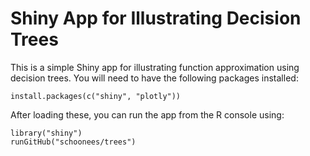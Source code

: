 # Shiny App for Illustrating Decision Trees

This is a simple Shiny app for illustrating function approximation using decision trees. You will need to have the following packages installed:

```
install.packages(c("shiny", "plotly"))
```

After loading these, you can run the app from the R console using:

```
library("shiny")  
runGitHub("schoonees/trees")  
```